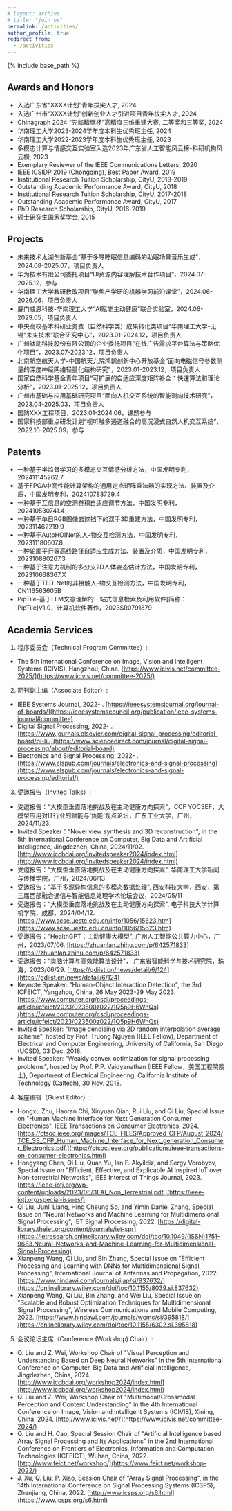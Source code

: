 ```yaml
---
# layout: archive
# title: "join us"
permalink: /activities/
author_profile: true
redirect_from:
  - /activities
---
```


{% include base_path %}


Awards and Honors
----------
* 入选广东省“XXXX计划”青年拔尖人才, 2024
* 入选广州市“XXXX计划”创新创业人才引进项目青年拔尖人才, 2024 
* Chinagraph 2024 “先临精鹰杯”高精度三维重建大赛, 二等奖和三等奖, 2024
* 华南理工大学2023-2024学年度本科生优秀班主任, 2024
* 华南理工大学2022-2023学年度本科生优秀班主任, 2023
* 多模态计算与情感交互实验室入选2023年广东省人工智能风云榜-科研机构风云榜, 2023
* Exemplary Reviewer of the IEEE Communications Letters, 2020
* IEEE ICSIDP 2019 (Chongqing), Best Paper Award, 2019
* Institutional Research Tuition Scholarship, CityU, 2018-2019
* Outstanding Academic Performance Award, CityU, 2018
* Institutional Research Tuition Scholarship, CityU, 2017-2018
* Outstanding Academic Performance Award, CityU, 2017
* PhD Research Scholarship, CityU, 2016-2019
* 硕士研究生国家奖学金, 2015




Projects
----------
* 未来技术太湖创新基金“基于多导睡眠信息编码的助眠场景音乐生成”，2024.08-2025.07，项目负责人
* 华为技术有限公司委托项目“UI资源内容理解技术合作项目”，2024.07-2025.12，参与
* 华南理工大学教研教改项目“聚焦产学研的机器学习前沿课堂”，2024.06-2026.06，项目负责人
* 厦门威恩科技-华南理工大学“AI赋能主动健康”联合实验室，2024.06-2029.05，项目负责人
* 中央高校基本科研业务费（自然科学类）成果转化类项目“华南理工大学-无锡“未来技术”联合研究中心”，2023.01-2024.12，项目负责人
* 广州钛动科技股份有限公司的企业委托项目“在线广告需求平台算法与策略优化项目”，2023.07-2023.12，项目负责人
* 北京航空航天大学-中国航天九院鸿鹊创新中心开放基金“面向电磁信号参数测量的深度神经网络轻量化结构研究”，2023.01-2023.12，项目负责人
* 国家自然科学基金青年项目“可扩展的自适应深度矩阵补全：快速算法和理论分析”，2023.01-2025.12，项目负责人
* 广州市基础与应用基础研究项目“面向人机交互系统的智能测向技术研究”，2023.04-2025.03，项目负责人
* 国防XXX工程项目，2023.01-2024.06，课题参与
* 国家科技部重点研发计划“视听触多通道融合的高沉浸式自然人机交互系统”，2022.10-2025.09，参与

Patents
----------
* 一种基于半监督学习的多模态交互情感分析方法，中国发明专利，202411145262.7
* 基于FPGA中高性能计算架构的通用定点矩阵乘法器的实现方法、装置及介质，中国发明专利，202410783729.4
* 一种基于互信息的空洞卷积自适应调节方法，中国发明专利，202410530741.4
* 一种基于单目RGB图像去遮挡下的双手3D重建方法，中国发明专利，202311462219.9
* 一种基于AutoHOINet的人-物交互检测方法，中国发明专利，202311180607.8
* 一种轮廓平行等高线路径自适应生成方法、装置及介质，中国发明专利，202310880267.3
* 一种基于注意力机制的多分支2D人体姿态估计方法，中国发明专利，202310668367.X
* 一种基于TED-Net的非接触人-物交互检测方法，中国发明专利，CN116563605B
* PipTile-基于LLM文意理解的一站式信息检索及利用软件[简称：PipTile]V1.0，计算机软件著作，2023SR0791879








Academia Services
----------
1) 程序委员会（Technical Program Committee）:
* The 5th International Conference on Image, Vision and Intelligent Systems (ICIVIS), Hangzhou, China. [https://www.icivis.net/committee-2025/](https://www.icivis.net/committee-2025/)

  
2) 期刊副主编（Associate Editor）:
* IEEE Systems Journal, 2022- . [https://ieeesystemsjournal.org/journal-of-boards/](https://ieeesystemscouncil.org/publication/ieee-systems-journal#committee)
* Digital Signal Processing, 2022- . [https://www.journals.elsevier.com/digital-signal-processing/editorial-board/qi-liu](https://www.sciencedirect.com/journal/digital-signal-processing/about/editorial-board)
* Electronics and Signal Processing, 2022- . [https://www.elspub.com/journals/electronics-and-signal-processing](https://www.elspub.com/journals/electronics-and-signal-processing/editorial/)



3) 受邀报告（Invited Talks）:
* 受邀报告：“大模型垂直落地挑战及在主动健康方向探索”，CCF YOCSEF，大模型应用对IT行业的赋能与‘负能’观点论坛，广东工业大学，广州，2024/11/23.
* Invited Speaker：“Novel view synthesis and 3D reconstruction", in the 5th International Conference on Computer, Big Data and Artificial Intelligence, Jingdezhen, China, 2024/11/02. [http://www.iccbdai.org/invitedspeaker2024/index.html](http://www.iccbdai.org/invitedspeaker2024/index.html)
* 受邀报告：“大模型垂直落地挑战及在主动健康方向探索", 华南理工大学新闻与传播学院，广州，2024/06/13
* 受邀报告：“基于多源异构信息的多模态数据处理", 西安科技大学，西安，第三届西部融合通信与智能信息处理学术论坛会议，2024/05/11
* 受邀报告：“大模型垂直落地挑战及在主动健康方向探索", 电子科技大学计算机学院，成都，2024/04/12. [https://www.scse.uestc.edu.cn/info/1056/15623.htm](https://www.scse.uestc.edu.cn/info/1056/15623.htm)
* 受邀报告：“HealthGPT：主动健康大模型", 广州人工智能公共算力中心，广州，2023/07/06. [https://zhuanlan.zhihu.com/p/642571833](https://zhuanlan.zhihu.com/p/642571833)
* 受邀报告：“类脑计算与高效能算法设计"， 广东省智能科学与技术研究院，珠海，2023/06/29. [https://gdiist.cn/news/detail/6/124](https://gdiist.cn/news/detail/6/124)
* Keynote Speaker: "Human-Object Interaction Detection", the 3rd ICFEICT, Yangzhou, China, 26 May 2023-29 May 2023. [https://www.computer.org/csdl/proceedings-article/icfeict/2023/023500z022/1Q5p9H6WnQs](https://www.computer.org/csdl/proceedings-article/icfeict/2023/023500z022/1Q5p9H6WnQs)
* Invited Speaker: "Image denoising via 2D random interpolation average scheme", hosted by Prof. Truong Nguyen (IEEE Fellow), Department of Electrical and Computer Engineering, University of California, San Diego (UCSD), 03 Dec. 2018.
* Invited Speaker: "Weakly convex optimization for signal processing problems", hosted by Prof. P.P. Vaidyanathan (IEEE Fellow，美国工程院院士), Department of Electrical Engineering, California Institute of Technology (Caltech), 30 Nov. 2018. 

4) 客座编辑（Guest Editor）:  
* Hongxu Zhu, Haoran Chi, Xinyuan Qian, Rui Liu, and Qi Liu, Special Issue on "Human Machine Interface for Next Generation Consumer Electronics", IEEE Transactions on Consumer Electronics, 2024. [https://ctsoc.ieee.org/images/TCE_FILES/Approved_CFP/August_2024/TCE_SS_CFP_Human_Machine_Interface_for_Next_generation_Consumer_Electronics.pdf.](https://ctsoc.ieee.org/publications/ieee-transactions-on-consumer-electronics.html)
* Hongyang Chen, Qi Liu, Quan Yu, Ian F. Akyildiz, and Sergy Vorobyov, Special Issue on "Efficient, Effective, and Explicable AI Inspired IoT over Non-terrestrial Networks", IEEE Interest of Things Journal, 2023. [https://ieee-iotj.org/wp-content/uploads/2023/06/3EAI_Non_Terrestrial.pdf.](https://ieee-iotj.org/special-issues/)
* Qi Liu, Junli Liang, Hing Cheung So, and Yimin Daniel Zhang, Special Issue on "Neural Networks and Machine Learning for Multidimensional Signal Processing", IET Signal Processing, 2022. [https://digital-library.theiet.org/content/journals/iet-spr](https://ietresearch.onlinelibrary.wiley.com/doi/toc/10.1049/(ISSN)1751-9683.Neural-Networks-and-Machine-Learning-for-Multidimensional-Signal-Processing)
* Xianpeng Wang, Qi Liu, and Bin Zhang, Special Issue on "Efficient Processing and Learning with DNNs for Multidimensional Signal Processing", International Journal of Antennas and Propagation, 2022. [https://www.hindawi.com/journals/ijap/si/837632/](https://onlinelibrary.wiley.com/doi/toc/10.1155/8039.si.837632)
* Xianpeng Wang, Qi Liu, Bin Zhang, and Wei Liu, Special Issue on "Scalable and Robust Optimization Techniques for Multidimensional Signal Processing", Wireless Communications and Mobile Computing, 2022. [https://www.hindawi.com/journals/wcmc/si/395818/](https://onlinelibrary.wiley.com/doi/toc/10.1155/6302.si.395818)


5) 会议论坛主席（Conference (Workshop) Chair）:  
* Q. Liu and Z. Wei, Workshop Chair of "Visual Perception and Understanding Based on Deep Neural Networks" in the 5th International Conference on Computer, Big Data and Artificial Intelligence, Jingdezhen, China, 2024. [http://www.iccbdai.org/workshop2024/index.html](http://www.iccbdai.org/workshop2024/index.html)
* Q. Liu and Z. Wei, Workshop Chair of "Multimodal/Crossmodal Perception and Content Understanding" in the 4th International Conference on Image, Vision and Intelligent Systems (ICIVIS), Xining, China, 2024. [http://www.icivis.net//](https://www.icivis.net/committee-2024/)
* Q. Liu and H. Cao, Special Session Chair of "Artificial Intelligence based Array Signal Processing and Its Applications" in the 2nd International Conference on Frontiers of Electronics, Information and Computation Technologies (ICFEICT), Wuhan, China, 2022. [http://www.feict.net/workshop/](https://www.feict.net/workshop-2022/)
* J. Xu, Q. Liu, P. Xiao, Session Chair of "Array Signal Processing", in the 14th International Conference on Signal Processing Systems (ICSPS), Zhenjiang, China, 2022. [http://www.icsps.org/s6.html](https://www.icsps.org/s6.html)








